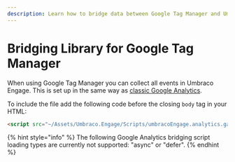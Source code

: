 ```yaml
---
description: Learn how to bridge data between Google Tag Manager and Umbraco Engage.
---
```


# Bridging Library for Google Tag Manager

When using Google Tag Manager you can collect all events in Umbraco Engage. This is set up in the same way as [classic Google Analytics](bridging-library-for-google-analytics.md).

To include the file add the following code before the closing `body` tag in your HTML:

```html
<script src="~/Assets/Umbraco.Engage/Scripts/umbracoEngage.analytics.ga-bridge.js"></script>
```

{% hint style="info" %}
The following Google Analytics bridging script loading types are currently not supported: "async" or "defer".
{% endhint %}
